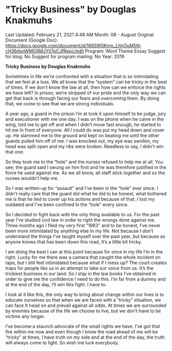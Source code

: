 # "Tricky Business" by Douglas Knakmuhs

Last Updated: February 21, 2021 4:48 AM
Month: 08 - August
Original Document (Google Doc): https://docs.google.com/document/d/189SW5Knm_LhhOuM5N-cH36dsnWMG9MJYjj7pCJfRepc/edit
Program: Word Theme Essay
Suggest for blog: No
Suggest for program mailing: No
Year: 2019

**Tricky Business by Douglas Knakmuhs**

Sometimes in life we’re confronted with a situation that is so intimidating that we feel at a loss. We all know that the “system” can be tricky in the best of times. If we don't know the law at all, then how can we enforce the rights we have left? In prison, we’re stripped of our pride and the only way we can get that back is through facing our fears and overcoming them. By doing that, we come to see that we are strong individuals.

A year ago, a guard in the prison I’m at took it upon himself to be judge, jury and executioner with me one day. I was on the phone when he came in the wing, told me to get off and when I didn’t move fast enough, he started to hit me In front of everyone. All I could do was put my head down and cover up. He slammed me to the ground and kept on beating me until the other guards pulled him off of me. I was knocked out, my eye was swollen, my head was split open and my ribs were broken. Needless to say, I didn't win that one.

So they took me to the “hole” and the nurses refused to help me at all. You see; the guard said I swung on him first and he was therefore justified in the force he used against me. As we all know, all staff stick together and so the nurses wouldn’t help me.

So I was written-up for “assault” and I’ve been in the “hole” ever since. I didn’t really care that the guard did what he did to be honest, what bothered me is that he lied to cover up his actions and because of that; I lost my outdated and I’ve been confined In the “hole” every since.

So I decided to fight back with the only thing available to us. For the past year I’ve studied civil law in order to right the wrongs done against me. Three months ago I filed my very first “1983” and to be honest, I’ve never been more intimidated by anything else In my life. Not because I don’t understand the things I’ve taught myself over the past year, but because as anyone knows that has been down this road, It’s a little bit tricky.

I am doing the best I can at this point because for once in my life I’m in the right. Lucky for me there was a camera that caught the whole incident on tape, but I still feel intimidated because what if I mess up? The court creates traps for people like us in an attempt to take our voice from us. It’s the trickiest business in our land. So I stay in the law books I’ve obtained in order to give me the confidence I need to do this. I’m far from a dummy and at the end of the day, I’ll win this fight. I have to.

I look at it like this, the only way to bring about change within our lives is to educate ourselves so that when we are faced with a “tricky” situation, we can face It head on and prevail against all odds. At times we are surrounded by enemies because of the life we choose to live, but we don’t have to be victims any longer.

I’ve become a staunch advocate of the small rights we have. I’ve got that fire within me now and even though I know the road ahead of me will be “tricky” at times, I have truth on my side and at the end of the day, the truth will always come to light. So wish me luck everybody.